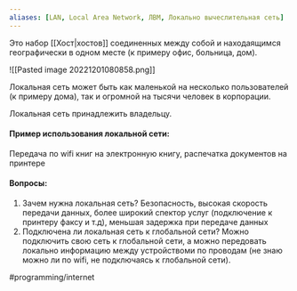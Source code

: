 ```yaml
---
aliases: [LAN, Local Area Network, ЛВМ, Локально вычеслительная сеть]
---
```

Это набор [[Хост|хостов]] соединенных между собой и находаящимся географически в одном месте (к примеру офис, больница, дом).

![[Pasted image 20221201080858.png]]

Локальная сеть может быть как маленькой на несколько пользователей (к примеру дома), так и огромной на тысячи человек в корпорации. 

Локальная сеть принадлежить владельцу.

#### Пример использования локальной сети:
Передача по wifi книг на электронную книгу, распечатка документов на принтере

#### Вопросы:
1) Зачем нужна локальная сеть?
Безопасность, высокая скорость передачи данных, более широкий спектор услуг (подключение к принтеру факсу и т.д), меньшая задержка при передаче данных
2) Подключена ли локальная сеть к глобальной сети?
Можно подключить свою сеть к глобальной сети, а можно передовать локально информацию между устройствоми по проводам (не знаю можно ли по wifi, не подключаясь к глобальной сети).

#programming/internet